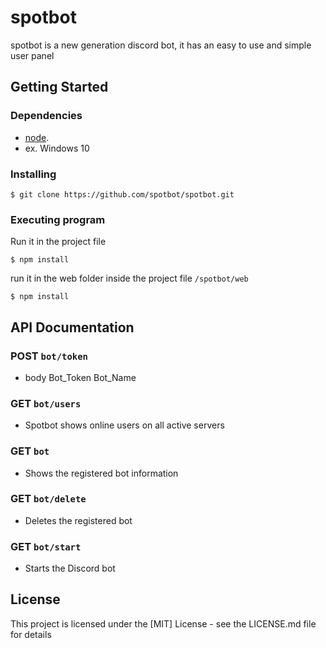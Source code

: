 # spotbot

spotbot is a new generation discord bot, it has an easy to use and simple user panel

## Getting Started

### Dependencies

* [node](https://nodejs.org/en/ "node").
* ex. Windows 10

### Installing

```
$ git clone https://github.com/spotbot/spotbot.git
```

### Executing program

Run it in the project file

```
$ npm install
```

run it in the web folder inside the project file `/spotbot/web`

```
$ npm install
```

## API Documentation

###  POST `bot/token`
* body
Bot_Token
Bot_Name

### GET `bot/users`
* Spotbot shows online users on all active servers

### GET `bot`
* Shows the registered bot information

### GET `bot/delete`
* Deletes the registered bot

### GET `bot/start`
* Starts the Discord bot


## License

This project is licensed under the [MIT] License - see the LICENSE.md file for details

